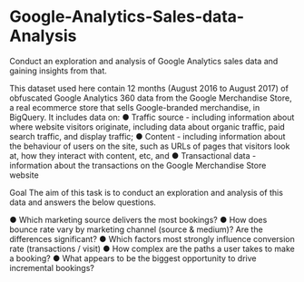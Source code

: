 # Google-Analytics-Sales-data-Analysis
Conduct an exploration and analysis of Google Analytics sales data and gaining insights from that.

This dataset used here contain 12 months (August 2016 to August 2017) of obfuscated Google Analytics 360 data from the Google Merchandise Store, a real ecommerce store that sells Google-branded merchandise, in BigQuery.
It includes data on:
● Traffic source - including information about where website visitors originate, including data about organic traffic, paid search traffic, and display traffic;
● Content - including information about the behaviour of users on the site, such as URLs of pages that visitors look at, how they interact with content, etc, and
● Transactional data - information about the transactions on the Google Merchandise Store website

Goal
The aim of this task is to conduct an exploration and analysis of this data and answers the below questions.

● Which marketing source delivers the most bookings?
● How does bounce rate vary by marketing channel (source & medium)? Are the differences significant?
● Which factors most strongly influence conversion rate (transactions / visit)
● How complex are the paths a user takes to make a booking?
● What appears to be the biggest opportunity to drive incremental bookings?
